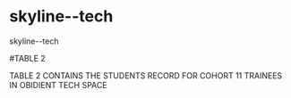 # skyline--tech
skyline--tech


#TABLE 2

TABLE 2 CONTAINS THE STUDENTS RECORD FOR  COHORT 11 TRAINEES IN OBIDIENT TECH SPACE